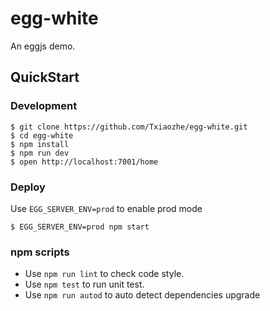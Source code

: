 # egg-white

An eggjs demo.

## QuickStart

<!-- add docs here for user -->

### Development
```shell
$ git clone https://github.com/Txiaozhe/egg-white.git
$ cd egg-white
$ npm install
$ npm run dev
$ open http://localhost:7001/home
```

### Deploy

Use `EGG_SERVER_ENV=prod` to enable prod mode

```shell
$ EGG_SERVER_ENV=prod npm start
```

### npm scripts

- Use `npm run lint` to check code style.
- Use `npm test` to run unit test.
- Use `npm run autod` to auto detect dependencies upgrade


[egg]: https://eggjs.org